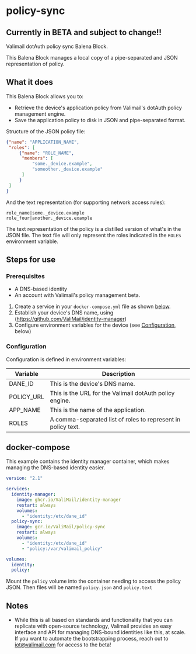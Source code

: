 # policy-sync

## Currently in BETA and subject to change!!

Valimail dotAuth policy sync Balena Block.

This Balena Block manages a local copy of a pipe-separated and JSON representation of policy.

## What it does

This Balena Block allows you to:

* Retrieve the device's application policy from Valimail's dotAuth policy management engine.
* Save the application policy to disk in JSON and pipe-separated format.

Structure of the JSON policy file:

```json
{"name": "APPLICATION_NAME",
 "roles": [
     {"name": "ROLE_NAME",
      "members": [
          "some._device.example",
          "someother._device.example"
      ]
     }
 ]
}
```

And the text representation (for supporting network access rules):

```text
role_name|some._device.example
role_four|another._device.example
```

The text representation of the policy is a distilled version of what's in the JSON file. The text file will only represent the roles indicated in the `ROLES` environment variable.

## Steps for use

### Prerequisites

* A DNS-based identity
* An account with Valimail's policy management beta.

1. Create a service in your `docker-compose.yml` file as shown [below](#docker-compose).
1. Establish your device's DNS name, using (https://github.com/ValiMail/identity-manager)
1. Configure environment variables for the device (see [Configuration](#Configuration), below)

### Configuration

Configuration is defined in environment variables:

| Variable   | Description                                                  |
|------------|--------------------------------------------------------------|
| DANE_ID    | This is the device's DNS name.                               |
| POLICY_URL | This is the URL for the Valimail dotAuth policy engine.      |
| APP_NAME   | This is the name of the application.                         |
| ROLES      | A comma-separated list of roles to represent in policy text. |

## docker-compose

This example contains the identity manager container, which makes managing the DNS-based identity easier.

```yaml
version: "2.1"

services:
  identity-manager:
    image: ghcr.io/ValiMail/identity-manager
    restart: always
    volumes:
      - "identity:/etc/dane_id"
  policy-sync:
    image: gcr.io/ValiMail/policy-sync
    restart: always
    volumes:
      - "identity:/etc/dane_id"
      - "policy:/var/valimail_policy"

volumes:
  identity:
  policy:
```

Mount the `policy` volume into the container needing to access the policy JSON. Then files will be named `policy.json` and `policy.text`

## Notes

* While this is all based on standards and functionality that you can replicate with open-source technology, Valimail provides an easy interface and API for managing DNS-bound identities like this, at scale. If you want to automate the bootstrapping process, reach out to iot@valimail.com for access to the beta!